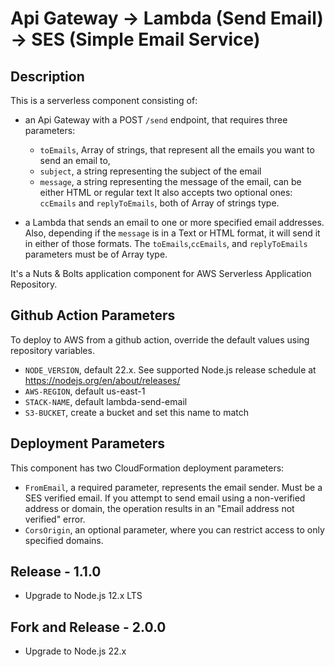 
# Api Gateway -> Lambda (Send Email) -> SES (Simple Email Service)

## Description

This is a serverless component consisting of:

- an Api Gateway with a POST `/send` endpoint, that requires three parameters:

  - `toEmails`, Array of strings, that represent all the emails you want to send an email to,
  - `subject`, a string representing the subject of the email
  - `message`, a string representing the message of the email, can be either HTML or regular text
  It also accepts two optional ones: `ccEmails` and `replyToEmails`, both of Array of strings type.

- a Lambda that sends an email to one or more specified email addresses. Also, depending if the `message` is in a Text or HTML format, it will send it in either of those formats. The `toEmails`,`ccEmails`, and `replyToEmails` parameters must be of Array type.

It's a Nuts & Bolts application component for AWS Serverless Application Repository.

## Github Action Parameters

To deploy to AWS from a github action, override the default values using repository variables.
  - `NODE_VERSION`, default 22.x. See supported Node.js release schedule at https://nodejs.org/en/about/releases/
  - `AWS-REGION`, default us-east-1
  - `STACK-NAME`, default lambda-send-email
  - `S3-BUCKET`, create a bucket and set this name to match

## Deployment Parameters

This component has two CloudFormation deployment parameters:

- `FromEmail`, a required parameter, represents the email sender. Must be a SES verified email. If you attempt to send email using a non-verified address or domain, the operation results in an "Email address not verified" error.
- `CorsOrigin`, an optional parameter, where you can restrict access to only specified domains.

## Release - 1.1.0

 - Upgrade to Node.js 12.x LTS

## Fork and Release - 2.0.0

 - Upgrade to Node.js 22.x

